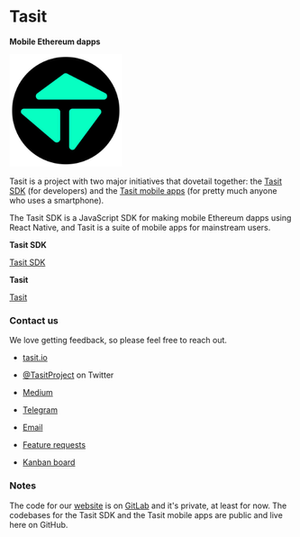# Tasit

**Mobile Ethereum dapps**

<div align="left">
  <img src="/images/TasitLogoFromSvgTransparentAndOpaqueColor1024x1024.png" width="200" />
</div>

Tasit is a project with two major initiatives that dovetail together: the [Tasit SDK](https://github.com/tasitlabs/tasitsdk) (for developers) and the [Tasit mobile apps](https://github.com/tasitlabs/tasit) (for pretty much anyone who uses a smartphone).

The Tasit SDK is a JavaScript SDK for making mobile Ethereum dapps using React Native, and Tasit is a suite of mobile apps for mainstream users.

**Tasit SDK**

[Tasit SDK](https://github.com/tasitlabs/tasitsdk)

**Tasit**

[Tasit](https://github.com/tasitlabs/tasit)

### Contact us

We love getting feedback, so please feel free to reach out.

- [tasit.io](https://tasit.io/)

- [@TasitProject](https://twitter.com/TasitProject) on Twitter

- [Medium](https://medium.com/tasit)

- [Telegram](https://t.me/tasitproject)

- [Email](mailto:founders@tasit.io)

- [Feature requests](http://feedback.tasit.io/feature-requests)

- [Kanban board](https://github.com/orgs/tasitlabs/projects/1)

### Notes

The code for our [website](https://tasit.io) is on [GitLab](https://gitlab.com/tasit) and it's private, at least for now. The codebases for the Tasit SDK and the Tasit mobile apps are public and live here on GitHub.
